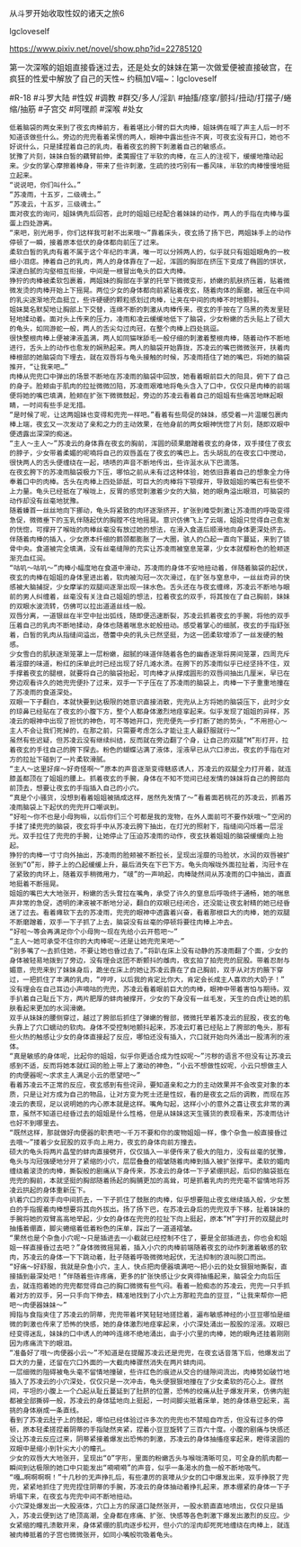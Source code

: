 从斗罗开始收取性奴的诸天之旅6

lgcloveself

https://www.pixiv.net/novel/show.php?id=22785120

第一次深喉的姐姐直接昏迷过去，还是处女的妹妹在第一次做爱便被直接破宫，在疯狂的性爱中解放了自己的天性~
约稿加V喵~：lgcloveself

#R-18
#斗罗大陆
#性奴
#调教
#群交/多人/淫趴
#抽搐/痉挛/颤抖/扭动/打摆子/蜷缩/抽筋
#子宫交
#阿嘿颜
#深喉
#处女


    低着脑袋的两女来到了夜玄肉棒前方，看着堪比小臂的巨大肉棒，姐妹俩在喊了声主人后一时不知道该做些什么。旁边的兜兜看着呆愣的两人，眼神中露出些许不爽，可夜玄没有开口，她也不好说什么，只是揉捏着自己的乳肉，看着夜玄的胯下刺激着自己的敏感点。
    犹豫了片刻，妹妹白皙的藕臂前伸，柔荑握住了半软的肉棒，在三人的注视下，缓缓地撸动起来。少女的掌心摩擦着棒身，带来了些许刺激，生疏的技巧别有一番风味，半软的肉棒慢慢地挺立起来。
    “说说吧，你们叫什么。”
    “苏凌雨，十五岁，二级魂士。”
    “苏凌云，十五岁，三级魂士。”
    面对夜玄的询问，姐妹俩先后回答，此时的姐姐已经配合着妹妹的动作，两人的手指在肉棒与蛋蛋上四处游离。
    “来吧，别光用手，你们这样我可射不出来哦～”靠着床头，夜玄扬了扬下巴，两姐妹手上的动作停顿了一瞬，接着原本低伏的身体都向前压了过来。
    柔软白皙的乳肉有着不属于这个年纪的丰满，唯一可以分辨两人的，似乎就只有姐姐眼角的一枚细小泪痣。捧着自己的乳肉，两人的身体靠在了一起，浑圆的胸部在挤压下变成了椭圆的饼状，深邃白腻的沟壑相互衔接，中间是一根冒出龟头的巨大肉棒。
    狰狞的肉棒被柔软包裹着，两姐妹的胸部在手掌的托举下微微变形，娇嫩的肌肤挤压着，贴着微微发烫的肉棒开始上下摇晃。两位少女的身体都向前紧贴着夜玄，随着肉体的厮磨，被压在中间的乳尖逐渐地充血挺立，些许硬硬的颗粒感划过肉棒，让夹在中间的肉棒不时地颤抖。
    姐妹莫名默契地让胸部上下交替，连绵不断的刺激从肉棒传来，夜玄的手按在了乌黑的秀发里轻轻地揉动着。面对头上传来的压力，凌雨和凌云缓缓地低下了脑袋，少女粉嫩的舌头贴上了硕大的龟头，如同游蛇一般，两人的舌尖勾过肉冠，在整个肉棒上四处挑逗。
    很快整根肉棒上便被津液盖满，两人如同猫咪舔毛一般仔细的刺激着整根肉棒，随着动作不断地进行，舌头上的动作也愈发的娴熟起来。两人的脑袋开始靠拢，苏凌云的嘴巴微微张开，扶着肉棒根部的她脑袋向下埋去，就在双唇将与龟头接触的时候，苏凌雨捂住了她的嘴巴，将她的脑袋推开，“让我来吧…”
    肉棒从兜兜口中弹出的场景不断地在苏凌雨的脑袋中回放，她看着眼前巨大的阳具，俯下了自己的身子。脸颊由于肌肉的拉扯微微凹陷，苏凌雨艰难地将龟头含入了口中，仅仅只是肉棒的前端便将她的嘴巴填满，脸颊在扩张下微微鼓起，旁边的苏凌云看着自己的姐姐有些痛苦地眯起眼睛，一时间有些手足无措。
    “是时候了呢，让这两姐妹也变得和兜兜一样吧。”看着有些局促的妹妹，感受着一片温暖包裹肉棒上端，夜玄又一次发动了亲和之力的主动效果，在他身前的两女眼神恍惚了片刻，随即双眼中便透露出深深的痴迷。
    “主人～主人～”苏凌云的身体靠在夜玄的胸前，浑圆的硕果磨蹭着夜玄的身体，双手搂住了夜玄的脖子，少女带着柔媚的呢喃将自己的双唇盖在了夜玄的嘴巴上。舌头胡乱的在夜玄口中搅动，很快两人的舌头便缠绕在一起，啧啧的声音不断地传出，些许涎水从下巴滴落。
    在夜玄胯下的苏凌雨脑袋极力下压，哪怕之前从未有过这种体验，她依旧靠着自己的想象全力侍奉着口中的肉棒。舌头在肉棒上四处舔舐，可巨大的肉棒将下颚撑开，导致姐姐的嘴巴有些使不上力量。龟头已经抵在了喉咙上，反胃的感觉刺激着少女的大脑，她的眼角溢出眼泪，可脑袋的动作却没有丝毫地犹豫。
    随着螓首一丝丝地向下挪动，龟头将紧致的肉环逐渐挤开，扩张到难受刺激让苏凌雨的呼吸变得急促，微微垂下的玉乳伴随起伏的胸膛不住地摇晃。意识仿佛飞上了云端，姐姐只觉得自己愈发的恍惚，可撑开了喉咙的肉棒丝毫没有放过她的想法，在滑入食道后顺滑地向身体更深处挤去。
    伴随着肉棒的插入，少女原本纤细的鹅颈都膨胀了一大圈，骇人的凸起一直向下蔓延，来到了锁骨中央。食道被完全填满，没有丝毫缝隙的充实让苏凌雨被窒息笼罩，少女本就樱粉色的脸颊逐渐充血红润。
    “咕叽～咕叽～”肉棒小幅度地在食道中滑动，苏凌雨的身体不安地扭动着，伴随着脑袋的起伏，夜玄的肉棒在姐姐的身体里进出着，软肉被沟冠一次次滑过，在扩张与窒息中，一丝丝奇异的快感被大脑捕捉，少女摩挲的双腿间逐渐出现一抹水色。舌头还在与夜玄缠绵，苏凌云不断地与眼前的男人纠缠着，丝毫没有关注自己姐姐的想法，拉着夜玄的双手，将其按在了自己胸前，妹妹的双眼水波流转，仿佛可以拉出道道丝线一般。
    双唇分离，一道银丝在半空中扯出弧线，随即便迅速断裂，苏凌云抓着夜玄的手腕，将他的双手压着自己的乳肉不断地揉动，身体也随着喘息水蛇般扭动。感受着掌心的细腻，夜玄的手指舒张着，白皙的乳肉从指缝间溢出，蓓蕾中央的乳头已然坚挺，为这一团柔软增添了一丝发硬的触感。
    少女雪白的肌肤逐渐笼罩上一层粉嫩，甜腻的味道伴随着各色的幽香逐渐将房间笼罩，四周充斥着淫靡的味道，粉红的床单此时已经出现了好几滩水渍。在胯下的苏凌雨似乎已经坚持不住，双手撑着夜玄的腿根，就要将自己的脑袋抬起，可肉棒才从撑成圆形的双唇间抽出几厘米，早已在旁边观看许久的她兜兜便扑了过来，双手一下子压在了苏凌雨的脑袋上，肉棒一下子重重地撞在了苏凌雨的食道深处。
    双眼一下子翻白，本就快要到达极限的她意识直接消散，兜兜从上方将她的脑袋压下，此时少女的琼鼻已经贴在了夜玄的小腹下方，整个人都身体激烈地痉挛起来。似乎发现了姐姐的异样，苏凌云的眼神中出现了担忧的神色，可不等她开口，兜兜便先一步打断了她的势头，“不用担心～主人不会让我们死掉的，在那之前，只需要考虑怎么才能让主人最舒服就行～”
    虽然有些迟疑，但苏凌云没有继续纠结，反而就在旁边翻了个身，让自己的双腿“M”形打开，拉着夜玄的手往自己的胯下探去。粉色的蝴蝶沾满了液体，淫液早已从穴口渗出，夜玄的手指在对方的拉扯下碰到了一片柔软滑腻。
    “主人～这里好痒～好奇怪啊～”原本的声音逐渐变得魅惑诱人，苏凌云的双腿全力打开着，就连膝盖都顶在了姐姐的腰上。抓着夜玄的手腕，身体在不知不觉间已经发情的妹妹将自己的胯部向前顶去，想要让夜玄的手指插入自己的小穴。
    “真是个小骚货，没想到看着姐姐被搞成这样，居然先发情了～”看着面若桃花的苏凌云，抓着苏凌雨脑袋上下起伏的兜兜开口嘲讽到。
    “好啦～你不也是小母狗嘛，以后你们三个可都是我的宠物，在外人面前可不要作妖哦～”空闲的手揉了揉兜兜的脑袋，夜玄将手中从苏凌云胯下抽出，在灯光的照射下，指缝间闪烁着一层淫光。双手拉住了兜兜的手腕，让她停止了压迫苏凌雨的动作，夜玄扶着姐姐的脑袋缓缓向上抬起。
    狰狞的肉棒一寸寸向外抽出，苏凌雨的脸颊被不断拉长，呈现出淫靡的马脸状，水润的双唇被扩张到“O”形，脖子上的凸起缓缓上升，最后消失在下巴下方。龟头向喉咙外面拉扯着，沟冠卡在了紧致的肉环上，随着双手稍微用力，“啵”的一声响起，肉棒陡然间从苏凌雨的口中抽出，直直地挺着不断摇晃。
    姐姐的嘴巴大大地张开，粉嫩的舌头耷拉在嘴角，承受了许久的窒息后呼吸终于通畅，她的喘息声非常的急促，透明的津液被不断地分泌，翻白的双眼已经闭合，还没能让夜玄射精的她已经昏迷了过去。看着瘫软下去的苏凌雨，兜兜的眼神中透露着兴奋，看着那根巨大的肉棒，她的双腿不断磨蹭着，双手一下子抓了上去，脑袋没有丝毫的停顿将要往肉棒上冲去。
    “好啦～等会再满足你个小母狗～现在先给小云开苞吧～”
    “主人～她可承受不住你的大肉棒呢～还是让她兜兜来吧～”
    “别多嘴了～去抓住她，不要让她也昏过去了。”将趴在床上没有动静的苏凌雨翻了个面，少女的身体被轻易地拨到了旁边，没有理会这团不断颤抖的雌肉，夜玄拍了拍兜兜的屁股。带着忍耐与媚意，兜兜来到了妹妹身后，跪坐在床上的她让苏凌云靠在了自己胸前，双手从对方的腋下穿过，一把抓住了丰满的乳肉，“哼哼，以后我的肯定比你大，肯定会长成主人喜欢的大奶子！”
    没有理会在自己耳边小声嘀咕的兜兜，苏凌云看着眼前巨大的肉棒，眼神中带着害怕与期待。双手扒着自己耻丘下方，两片肥厚的蚌肉被撑开，少女的下身没有一丝毛发，天生的白虎让她的肌肤看起来更加的水润滑嫩。
    双手从妹妹的腰侧穿过，越过了胯部后抓住了弹嫩的臀部，微微托举着苏凌云的屁股，夜玄的龟头靠上了穴口蠕动的软肉。身体不受控制地颤抖起来，苏凌云盯着已经贴上了胯部的龟头，那有些火热的触感让少女的身体直接起了反应，哪怕还没有插入，穴口就开始向外涌出一股清冽的液体。
    “真是敏感的身体呢，比起你的姐姐，似乎你更适合成为性奴呢～”污秽的语言不但没有让苏凌云感到不适，反而将她本就红润的脸上带上了激动的神色，“小云不想做性奴呢，小云只想做主人的肉便器呢～求求主人满足小云的愿望吧～”
    看着苏凌云不正常的反应，夜玄感到有些诧异，要知道亲和之力的主动效果并不会改变对象的本质，只是让对方成为自己的物品，让对方变为死士还是性奴，看的是夜玄之后的调教，而现在苏凌云的表现，足以说明她的内心原本就是这样。嘴角勾起，这样小小的意外之喜让夜玄非常的满意，虽然不知道已经昏过去的姐姐是什么性格，但是从妹妹这天生骚货的表现看来，苏凌雨估计也好不到哪里去。
    “既然这样，那就做好肉便器的职责吧～千万不要和你的废物姐姐一样，像个杂鱼一般直接昏过去哦～”搂着少女屁股的双手向上用力，夜玄的身体向前方撞去。
    硕大的龟头将两片晶莹的蚌肉直接劈开，仅仅插入一半便传来了极大的阻力，没有丝毫的犹豫，龟头与沟冠强硬地分开了紧缩的小穴，层层叠叠的褶皱随着肉棒到插入被扩张撑平。柔软的媚肉缠绕着滚烫的肉棒，撕裂般的剧痛从下身传来，苏凌云的身体一下子紧绷拱起，后仰的脑袋抵在兜兜的胸前，本就坚挺的胸部随着扬起的胸脯更加的高耸，可是抓着乳肉的兜兜毫不留情地将苏凌云拱起的身体重新压下。
    扒着穴口的双手向中间抓去，一下子抓住了鼓胀的肉棒，似乎想要阻止夜玄继续插入般，少女葱白的手指握着肉棒想要将其向外拔出。扬了扬下巴，在苏凌云身后的兜兜双手下移，扯着妹妹的手腕将她的双臂高高地举起，少女的身体在兜兜的拉扯下向上挺起，原本“M”字打开的双腿此时抽搐着绷直，脚尖蜷缩着低着粉色的床单，踩出了一道道褶皱。
    “果然也是个杂鱼小穴呢～只是插进去一小截就已经控制不住了，要是全部插进去，你也会和姐姐一样直接昏过去吧？”身体微微摇晃着，插入小穴的肉棒前端随着夜玄的动作刺激着敏感的软肉，苏凌云的身体一下下跳动着，肚子随着呼吸微微地起伏，无法抑制的浪叫脱口而出。
    “好痛～好舒服，我就是杂鱼小穴，主人，快点把肉便器填满吧～把小云的处女狠狠地撕裂，直接插到最深处吧！”伴随着些许疼痛，更多的扩张快感让少女爽得抽搐起来，脑袋全力向后压去，就连抱着她的兜兜都觉得自己的胸口微微有些气闷。看着一脸痴态的苏凌云，兜兜一只手抓着对方的双手，另一只手向下伸去，精准地找到了小穴上方那粒充血的豆豆，“让我来帮你一把吧～肉便器妹妹～”
    拇指与食指夹住了苏凌云的阴蒂，兜兜带着坏笑轻轻地搓捻着，遍布敏感神经的小豆豆哪怕是细微的刺激也传来了恐怖的快感，她的身体激烈地痉挛起来，小穴深处涌出一股股的淫液。双眼已经变得迷乱，妹妹的口中诱人的呻吟连绵不绝地涌出，由于小穴里的肉棒，她的眼角还挂着刚刚因为疼痛流下的眼泪。
    “准备好了哦～肉便器小云～”不知道是在提醒苏凌云还是兜兜，在夜玄话音落下后，他爆发出了巨大的力量，还留在穴口外面的一大截肉棒骤然消失在两片蚌肉间。
    一层细微的阻碍被龟头毫不留情地撞破，些许红色的痕迹从交合的缝隙间流出，肉棒势如破竹地插入了苏凌云的小穴深处，仅仅只是一次冲击，龟头便狠狠地撞在了少女柔软的花心上。骤然间，平坦的小腹上一个凸起从耻丘蔓延到了肚脐的位置，恐怖的绞痛从肚子爆发开来，仿佛内脏都被全部撕碎一般，苏凌云的身体猛地向上挺起，一时间脚尖抵着床单，她的身体悬空起来，高挑的身体崩成一条直线。
    看到了苏凌云肚子上的鼓起，哪怕已经体验过许多次的兜兜也不禁暗自咋舌，但没有过多的停顿，原本轻柔搓捏着阴蒂的手指陡然夹紧，捏着小豆豆旋转了三百六十度。小腹的剧痛与快感还没让苏凌云反应过来，阴蒂紧接着爆发出恐怖的刺激，苏凌云的身体抽搐痉挛起来，瞪得滚圆的双眼中是缩小到针尖大小的瞳孔。
    少女的双唇大大地张开，呈现出“O”字形，里面的粉嫩舌头与喉咙清晰可见，可全身的肌肉都一瞬间到达极限的她口中只能发出“嗬嗬嗬”的声音，似乎一条渴水的鱼一般不断地吸气。
    “嘎…啊啊啊啊！”十几秒的无声挣扎后，有些凄厉的哀嚎从少女的口中爆发出来，双手挣脱了兜兜，紧紧地抓住了兜兜捏住阴蒂的手腕，苏凌云的身体抽动着挣扎起来，原本绷紧的身体一下子坍塌下来，在夜玄与兜兜中间不断地扭动。
    小穴深处爆发出一大股液体，穴口上方的尿道口陡然张开，一股水箭直直地喷出，仅仅只是插入，苏凌云便到达了绝顶高潮，全身都在疼痛、扩张、快感等各色刺激下爆发出激烈的反应。少女紧缩的瞳孔溃散开来，身体紧绷的肌肉逐步松开，但小穴的淫肉却死死地缠绕在肉棒上，就连被肉棒抵着的子宫也微微张开，如同小嘴般吮吸着龟头。
